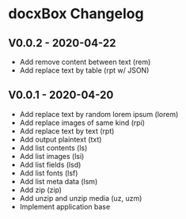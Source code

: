 docxBox Changelog
=================

V0.0.2 - 2020-04-22
-------------------
* Add remove content between text (rem)
* Add replace text by table (rpt w/ JSON)

V0.0.1 - 2020-04-20
-------------------
* Add replace text by random lorem ipsum (lorem)
* Add replace images of same kind (rpi)
* Add replace text by text (rpt)
* Add output plaintext (txt)
* Add list contents (ls)
* Add list images (lsi)
* Add list fields (lsd)
* Add list fonts (lsf)
* Add list meta data (lsm)
* Add zip (zip)
* Add unzip and unzip media (uz, uzm)
* Implement application base
